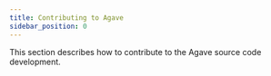 ```yaml
---
title: Contributing to Agave
sidebar_position: 0
---
```


This section describes how to contribute to the Agave source code development.
